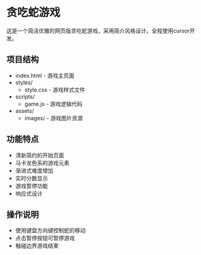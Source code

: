 # 贪吃蛇游戏

这是一个简洁优雅的网页版贪吃蛇游戏，采用简介风格设计。全程使用cursor开发。

## 项目结构
- index.html - 游戏主页面
- styles/ 
  - style.css - 游戏样式文件
- scripts/
  - game.js - 游戏逻辑代码
- assets/
  - images/ - 游戏图片资源

## 功能特点
- 清新简约的开始页面
- 马卡龙色系的游戏元素
- 渐进式难度增加
- 实时分数显示
- 游戏暂停功能
- 响应式设计

## 操作说明
- 使用键盘方向键控制蛇的移动
- 点击暂停按钮可暂停游戏
- 触碰边界游戏结束 
